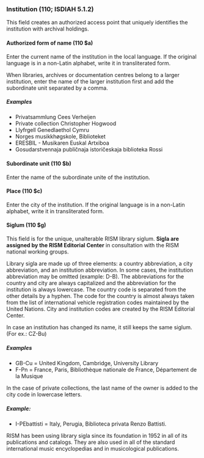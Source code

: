 ### Institution (110; ISDIAH 5.1.2)
This field creates an authorized access point that uniquely identifies the institution with archival holdings.

#### Authorized form of name (110 $a)
Enter the current name of the institution in the local language. If the original language is in a non-Latin alphabet,
write it in transliterated form.

When libraries, archives or documentation centres belong to a larger institution, enter the name of the larger
institution first and add the subordinate unit separated by a comma.

##### Examples
- Privatsammlung Cees Verheijen
- Private collection Christopher Hogwood
- Llyfrgell Genedlaethol Cymru
- Norges musikkhøgskole, Biblioteket
- ERESBIL - Musikaren Euskal Artxiboa
- Gosudarstvennaja publičnaja istoričeskaja biblioteka Rossi

#### Subordinate unit (110 $b)
Enter the name of the subordinate unite of the institution.

#### Place (110 $c)
Enter the city of the institution. If the original language is in a non-Latin alphabet, write it in transliterated form.

#### Siglum (110 $g)
This field is for the unique, unalterable RISM library siglum. **Sigla are assigned by the RISM Editorial Center** in
consultation with the RISM national working groups.

Library sigla are made up of three elements: a country abbreviation, a city abbreviation, and an institution
abbreviation. In some cases, the institution abbreviation may be omitted (example: D-B). The abbreviations for the
country and city are always capitalized and the abbreviation for the institution is always lowercase. The country code
is separated from the other details by a hyphen. The code for the country is almost always taken from the list of
international vehicle registration codes maintained by the United Nations. City and institution codes are created by the
RISM Editorial Center.

In case an institution has changed its name, it still keeps the same siglum. (For ex.: CZ-Bu)

##### Examples
- GB-Cu = United Kingdom, Cambridge, University Library
- F-Pn = France, Paris, Bibliothèque nationale de France, Département de la Musique

In the case of private collections, the last name of the owner is added to the city code in lowercase letters.

##### Example:
- I-PEbattisti = Italy, Perugia, Biblioteca privata Renzo Battisti.

RISM has been using library sigla since its foundation in 1952 in all of its publications and catalogs. They are also
used in all of the standard international music encyclopedias and in musicological publications.

